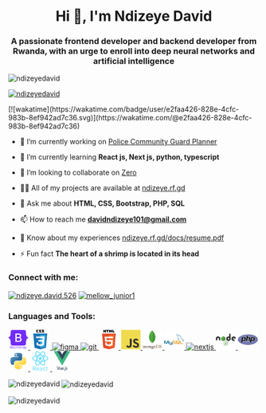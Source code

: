 <h1 align="center">Hi 👋, I'm Ndizeye David</h1>
<h3 align="center">A passionate frontend developer and backend developer from Rwanda, with an urge to enroll into deep neural networks and artificial intelligence</h3>

<p align="left"> <img src="https://komarev.com/ghpvc/?username=ndizeyedavid&label=Profile%20views&color=0e75b6&style=flat" alt="ndizeyedavid" /> </p>

<p align="left"> <a href="https://github.com/ryo-ma/github-profile-trophy"><img src="https://github-profile-trophy.vercel.app/?username=ndizeyedavid" alt="ndizeyedavid" /></a> </p>
<p>[![wakatime](https://wakatime.com/badge/user/e2faa426-828e-4cfc-983b-8ef942ad7c36.svg)](https://wakatime.com/@e2faa426-828e-4cfc-983b-8ef942ad7c36)</p>

- 🔭 I’m currently working on [Police Community Guard Planner](http://cgp.rf.gd)

- 🌱 I’m currently learning **React js, Next js, python, typescript**

- 👯 I’m looking to collaborate on [Zero](http://landing-zero.rf.gd/)

- 👨‍💻 All of my projects are available at [ndizeye.rf.gd](ndizeye.rf.gd)

- 💬 Ask me about **HTML, CSS, Bootstrap, PHP, SQL**

- 📫 How to reach me **davidndizeye101@gmail.com**

- 📄 Know about my experiences [ndizeye.rf.gd/docs/resume.pdf](ndizeye.rf.gd/docs/resume.pdf)

- ⚡ Fun fact **The heart of a shrimp is located in its head**

<h3 align="left">Connect with me:</h3>
<p align="left">
<a href="https://fb.com/ndizeye.david.526" target="blank"><img align="center" src="https://raw.githubusercontent.com/rahuldkjain/github-profile-readme-generator/master/src/images/icons/Social/facebook.svg" alt="ndizeye.david.526" height="30" width="40" /></a>
<a href="https://instagram.com/mellow_junior1" target="blank"><img align="center" src="https://raw.githubusercontent.com/rahuldkjain/github-profile-readme-generator/master/src/images/icons/Social/instagram.svg" alt="mellow_junior1" height="30" width="40" /></a>
</p>

<h3 align="left">Languages and Tools:</h3>
<p align="left"> <a href="https://getbootstrap.com" target="_blank" rel="noreferrer"> <img src="https://raw.githubusercontent.com/devicons/devicon/master/icons/bootstrap/bootstrap-plain-wordmark.svg" alt="bootstrap" width="40" height="40"/> </a> <a href="https://www.w3schools.com/css/" target="_blank" rel="noreferrer"> <img src="https://raw.githubusercontent.com/devicons/devicon/master/icons/css3/css3-original-wordmark.svg" alt="css3" width="40" height="40"/> </a> <a href="https://www.figma.com/" target="_blank" rel="noreferrer"> <img src="https://www.vectorlogo.zone/logos/figma/figma-icon.svg" alt="figma" width="40" height="40"/> </a> <a href="https://git-scm.com/" target="_blank" rel="noreferrer"> <img src="https://www.vectorlogo.zone/logos/git-scm/git-scm-icon.svg" alt="git" width="40" height="40"/> </a> <a href="https://www.w3.org/html/" target="_blank" rel="noreferrer"> <img src="https://raw.githubusercontent.com/devicons/devicon/master/icons/html5/html5-original-wordmark.svg" alt="html5" width="40" height="40"/> </a> <a href="https://developer.mozilla.org/en-US/docs/Web/JavaScript" target="_blank" rel="noreferrer"> <img src="https://raw.githubusercontent.com/devicons/devicon/master/icons/javascript/javascript-original.svg" alt="javascript" width="40" height="40"/> </a> <a href="https://www.mongodb.com/" target="_blank" rel="noreferrer"> <img src="https://raw.githubusercontent.com/devicons/devicon/master/icons/mongodb/mongodb-original-wordmark.svg" alt="mongodb" width="40" height="40"/> </a> <a href="https://www.mysql.com/" target="_blank" rel="noreferrer"> <img src="https://raw.githubusercontent.com/devicons/devicon/master/icons/mysql/mysql-original-wordmark.svg" alt="mysql" width="40" height="40"/> </a> <a href="https://nextjs.org/" target="_blank" rel="noreferrer"> <img src="https://cdn.worldvectorlogo.com/logos/nextjs-2.svg" alt="nextjs" width="40" height="40"/> </a> <a href="https://nodejs.org" target="_blank" rel="noreferrer"> <img src="https://raw.githubusercontent.com/devicons/devicon/master/icons/nodejs/nodejs-original-wordmark.svg" alt="nodejs" width="40" height="40"/> </a> <a href="https://www.php.net" target="_blank" rel="noreferrer"> <img src="https://raw.githubusercontent.com/devicons/devicon/master/icons/php/php-original.svg" alt="php" width="40" height="40"/> </a> <a href="https://www.python.org" target="_blank" rel="noreferrer"> <img src="https://raw.githubusercontent.com/devicons/devicon/master/icons/python/python-original.svg" alt="python" width="40" height="40"/> </a> <a href="https://reactjs.org/" target="_blank" rel="noreferrer"> <img src="https://raw.githubusercontent.com/devicons/devicon/master/icons/react/react-original-wordmark.svg" alt="react" width="40" height="40"/> </a> <a href="https://vuejs.org/" target="_blank" rel="noreferrer"> <img src="https://raw.githubusercontent.com/devicons/devicon/master/icons/vuejs/vuejs-original-wordmark.svg" alt="vuejs" width="40" height="40"/> </a> </p>

<p><img align="left" src="https://github-readme-stats.vercel.app/api/top-langs?username=ndizeyedavid&show_icons=true&locale=en&layout=compact" alt="ndizeyedavid" /></p>

<p>&nbsp;<img align="center" src="https://github-readme-stats.vercel.app/api?username=ndizeyedavid&show_icons=true&locale=en" alt="ndizeyedavid" /></p>

<p><img align="center" src="https://github-readme-streak-stats.herokuapp.com/?user=ndizeyedavid&" alt="ndizeyedavid" /></p>
